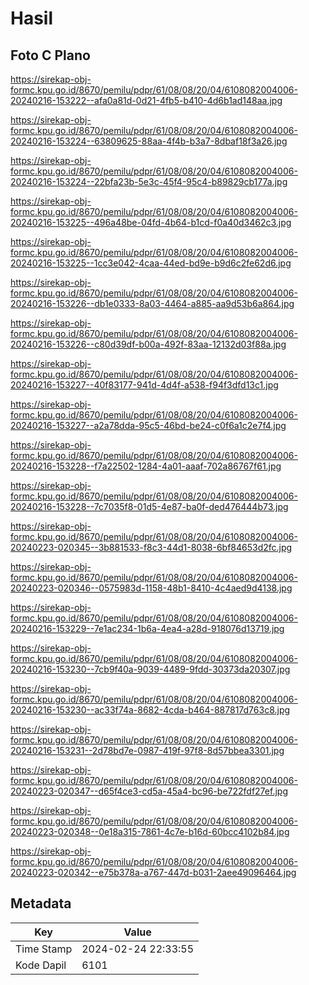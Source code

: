 # Hasil

## Foto C Plano

https://sirekap-obj-formc.kpu.go.id/8670/pemilu/pdpr/61/08/08/20/04/6108082004006-20240216-153222--afa0a81d-0d21-4fb5-b410-4d6b1ad148aa.jpg

https://sirekap-obj-formc.kpu.go.id/8670/pemilu/pdpr/61/08/08/20/04/6108082004006-20240216-153224--63809625-88aa-4f4b-b3a7-8dbaf18f3a26.jpg

https://sirekap-obj-formc.kpu.go.id/8670/pemilu/pdpr/61/08/08/20/04/6108082004006-20240216-153224--22bfa23b-5e3c-45f4-95c4-b89829cb177a.jpg

https://sirekap-obj-formc.kpu.go.id/8670/pemilu/pdpr/61/08/08/20/04/6108082004006-20240216-153225--496a48be-04fd-4b64-b1cd-f0a40d3462c3.jpg

https://sirekap-obj-formc.kpu.go.id/8670/pemilu/pdpr/61/08/08/20/04/6108082004006-20240216-153225--1cc3e042-4caa-44ed-bd9e-b9d6c2fe62d6.jpg

https://sirekap-obj-formc.kpu.go.id/8670/pemilu/pdpr/61/08/08/20/04/6108082004006-20240216-153226--db1e0333-8a03-4464-a885-aa9d53b6a864.jpg

https://sirekap-obj-formc.kpu.go.id/8670/pemilu/pdpr/61/08/08/20/04/6108082004006-20240216-153226--c80d39df-b00a-492f-83aa-12132d03f88a.jpg

https://sirekap-obj-formc.kpu.go.id/8670/pemilu/pdpr/61/08/08/20/04/6108082004006-20240216-153227--40f83177-941d-4d4f-a538-f94f3dfd13c1.jpg

https://sirekap-obj-formc.kpu.go.id/8670/pemilu/pdpr/61/08/08/20/04/6108082004006-20240216-153227--a2a78dda-95c5-46bd-be24-c0f6a1c2e7f4.jpg

https://sirekap-obj-formc.kpu.go.id/8670/pemilu/pdpr/61/08/08/20/04/6108082004006-20240216-153228--f7a22502-1284-4a01-aaaf-702a86767f61.jpg

https://sirekap-obj-formc.kpu.go.id/8670/pemilu/pdpr/61/08/08/20/04/6108082004006-20240216-153228--7c7035f8-01d5-4e87-ba0f-ded476444b73.jpg

https://sirekap-obj-formc.kpu.go.id/8670/pemilu/pdpr/61/08/08/20/04/6108082004006-20240223-020345--3b881533-f8c3-44d1-8038-6bf84653d2fc.jpg

https://sirekap-obj-formc.kpu.go.id/8670/pemilu/pdpr/61/08/08/20/04/6108082004006-20240223-020346--0575983d-1158-48b1-8410-4c4aed9d4138.jpg

https://sirekap-obj-formc.kpu.go.id/8670/pemilu/pdpr/61/08/08/20/04/6108082004006-20240216-153229--7e1ac234-1b6a-4ea4-a28d-918076d13719.jpg

https://sirekap-obj-formc.kpu.go.id/8670/pemilu/pdpr/61/08/08/20/04/6108082004006-20240216-153230--7cb9f40a-9039-4489-9fdd-30373da20307.jpg

https://sirekap-obj-formc.kpu.go.id/8670/pemilu/pdpr/61/08/08/20/04/6108082004006-20240216-153230--ac33f74a-8682-4cda-b464-887817d763c8.jpg

https://sirekap-obj-formc.kpu.go.id/8670/pemilu/pdpr/61/08/08/20/04/6108082004006-20240216-153231--2d78bd7e-0987-419f-97f8-8d57bbea3301.jpg

https://sirekap-obj-formc.kpu.go.id/8670/pemilu/pdpr/61/08/08/20/04/6108082004006-20240223-020347--d65f4ce3-cd5a-45a4-bc96-be722fdf27ef.jpg

https://sirekap-obj-formc.kpu.go.id/8670/pemilu/pdpr/61/08/08/20/04/6108082004006-20240223-020348--0e18a315-7861-4c7e-b16d-60bcc4102b84.jpg

https://sirekap-obj-formc.kpu.go.id/8670/pemilu/pdpr/61/08/08/20/04/6108082004006-20240223-020342--e75b378a-a767-447d-b031-2aee49096464.jpg


## Metadata

| Key        | Value               |
| ---------- | ------------------- |
| Time Stamp | 2024-02-24 22:33:55 |
| Kode Dapil | 6101                |



